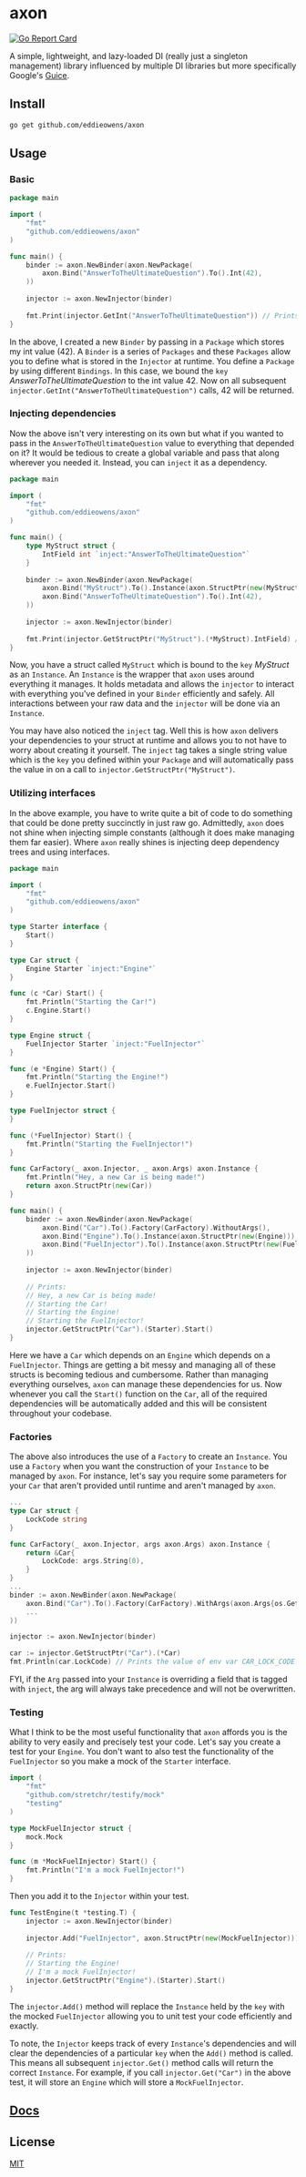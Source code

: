 # axon
[![Go Report Card](https://goreportcard.com/badge/github.com/eddieowens/axon)](https://goreportcard.com/report/github.com/eddieowens/axon)

A simple, lightweight, and lazy-loaded DI (really just a singleton management) library influenced by multiple DI 
libraries but more specifically Google's [Guice](https://github.com/google/guice).

## Install
```bash
go get github.com/eddieowens/axon
```

## Usage
### Basic
```go
package main

import (
    "fmt"
    "github.com/eddieowens/axon"
)

func main() {
    binder := axon.NewBinder(axon.NewPackage(
        axon.Bind("AnswerToTheUltimateQuestion").To().Int(42),
    ))
    
    injector := axon.NewInjector(binder)
    
    fmt.Print(injector.GetInt("AnswerToTheUltimateQuestion")) // Prints 42
}
```
In the above, I created a new `Binder` by passing in a `Package` which stores my int value (42). A `Binder` is a series
of `Packages` and these `Packages` allow you to define what is stored in the `Injector` at runtime. You define a `Package` by
using different `Bindings`. In this case, we bound the `key` _AnswerToTheUltimateQuestion_ to the int value 42. Now on all subsequent
`injector.GetInt("AnswerToTheUltimateQuestion")` calls, 42 will be returned.
### Injecting dependencies
Now the above isn't very interesting on its own but what if you wanted to pass in the `AnswerToTheUltimateQuestion` value to everything that
depended on it? It would be tedious to create a global variable and pass that along wherever you needed it. Instead,
you can `inject` it as a dependency.
```go
package main

import (
    "fmt"
    "github.com/eddieowens/axon"
)

func main() {
    type MyStruct struct {
        IntField int `inject:"AnswerToTheUltimateQuestion"`
    }
    
    binder := axon.NewBinder(axon.NewPackage(
        axon.Bind("MyStruct").To().Instance(axon.StructPtr(new(MyStruct))),
        axon.Bind("AnswerToTheUltimateQuestion").To().Int(42),
    ))
    
    injector := axon.NewInjector(binder)
    
    fmt.Print(injector.GetStructPtr("MyStruct").(*MyStruct).IntField) // Prints 42
}

```
Now, you have a struct called `MyStruct` which is bound to the `key` _MyStruct_ as an `Instance`. An `Instance` is the
wrapper that `axon` uses around everything it manages. It holds metadata and allows the `injector` to interact with 
everything you've defined in your `Binder` efficiently and safely. All interactions between your raw data and the 
`injector` will be done via an `Instance`.

You may have also noticed the `inject` tag. Well this is how `axon` delivers your dependencies to your struct at
runtime and allows you to not have to worry about creating it yourself. The `inject` tag takes a single string value
which is the `key` you defined within your `Package` and will automatically pass the value in on a call to 
`injector.GetStructPtr("MyStruct")`.

### Utilizing interfaces
In the above example, you have to write quite a bit of code to do something that could be done pretty succinctly
in just raw go. Admittedly, `axon` does not shine when injecting simple constants (although it does make managing them
far easier). Where `axon` really shines is injecting deep dependency trees and using interfaces.
```go
package main

import (
    "fmt"
    "github.com/eddieowens/axon"
)

type Starter interface {
    Start()
}

type Car struct {
    Engine Starter `inject:"Engine"`
}

func (c *Car) Start() {
    fmt.Println("Starting the Car!")
    c.Engine.Start()
}

type Engine struct {
    FuelInjector Starter `inject:"FuelInjector"`
}

func (e *Engine) Start() {
    fmt.Println("Starting the Engine!")
    e.FuelInjector.Start()
}

type FuelInjector struct {
}

func (*FuelInjector) Start() {
    fmt.Println("Starting the FuelInjector!")
}

func CarFactory(_ axon.Injector, _ axon.Args) axon.Instance {
    fmt.Println("Hey, a new Car is being made!")
    return axon.StructPtr(new(Car))
}

func main() {
    binder := axon.NewBinder(axon.NewPackage(
        axon.Bind("Car").To().Factory(CarFactory).WithoutArgs(),
        axon.Bind("Engine").To().Instance(axon.StructPtr(new(Engine))),
        axon.Bind("FuelInjector").To().Instance(axon.StructPtr(new(FuelInjector))),
    ))
    
    injector := axon.NewInjector(binder)
    
    // Prints:
    // Hey, a new Car is being made!
    // Starting the Car!
    // Starting the Engine!
    // Starting the FuelInjector!
    injector.GetStructPtr("Car").(Starter).Start()
}

```
Here we have a `Car` which depends on an `Engine` which depends on a `FuelInjector`. Things are getting a bit messy
and managing all of these structs is becoming tedious and cumbersome. Rather than managing everything ourselves, `axon`
can manage these dependencies for us. Now whenever you call the `Start()` function on the `Car`, all of the required 
dependencies will be automatically added and this will be consistent throughout your codebase.

### Factories
The above also introduces the use of a `Factory` to create an `Instance`. You use a `Factory` when you want the
construction of your `Instance` to be managed by `axon`. For instance, let's say you require some parameters for
your `Car` that aren't provided until runtime and aren't managed by `axon`.
```go
...
type Car struct {
    LockCode string
}

func CarFactory(_ axon.Injector, args axon.Args) axon.Instance {
    return &Car{
        LockCode: args.String(0),
    }
}
...
binder := axon.NewBinder(axon.NewPackage(
    axon.Bind("Car").To().Factory(CarFactory).WithArgs(axon.Args{os.Getenv("CAR_LOCK_CODE")}),
    ...
))

injector := axon.NewInjector(binder)

car := injector.GetStructPtr("Car").(*Car)
fmt.Println(car.LockCode) // Prints the value of env var CAR_LOCK_CODE
```
FYI, if the `Arg` passed into your `Instance` is overriding a field that is tagged with `inject`, the arg will
always take precedence and will not be overwritten. 
### Testing
What I think to be the most useful functionality that `axon` affords you is the ability to very easily and precisely
test your code. Let's say you create a test for your `Engine`. You don't want to also
test the functionality of the `FuelInjector` so you make a mock of the `Starter` interface.
```go
import (
    "fmt"
    "github.com/stretchr/testify/mock"
    "testing"
)

type MockFuelInjector struct {
    mock.Mock
}

func (m *MockFuelInjector) Start() {
    fmt.Println("I'm a mock FuelInjector!")
}
```
Then you add it to the `Injector` within your test.
```go
func TestEngine(t *testing.T) {
    injector := axon.NewInjector(binder)
	
    injector.Add("FuelInjector", axon.StructPtr(new(MockFuelInjector)))
    
    // Prints:
    // Starting the Engine!
    // I'm a mock FuelInjector!
    injector.GetStructPtr("Engine").(Starter).Start()
}
```
The `injector.Add()` method will replace the `Instance` held by the `key` with the mocked `FuelInjector` allowing you
to unit test your code efficiently and exactly.

To note, the `Injector` keeps track of every `Instance`'s dependencies and will clear the dependencies of a particular
`key` when the `Add()` method is called. This means all subsequent `injector.Get()` method calls will return the
correct `Instance`. For example, if you call `injector.Get("Car")` in the above test, it will store an `Engine` which
will store a `MockFuelInjector`.
## [Docs](https://godoc.org/github.com/eddieowens/axon)

## License
[MIT](https://github.com/eddieowens/axon/blob/master/LICENSE)